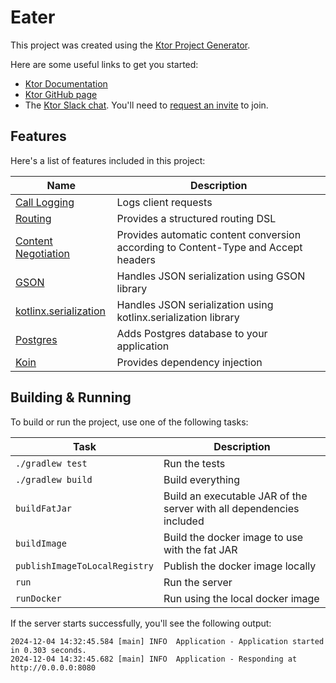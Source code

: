 # Eater

This project was created using the [Ktor Project Generator](https://start.ktor.io).

Here are some useful links to get you started:

- [Ktor Documentation](https://ktor.io/docs/home.html)
- [Ktor GitHub page](https://github.com/ktorio/ktor)
- The [Ktor Slack chat](https://app.slack.com/client/T09229ZC6/C0A974TJ9). You'll need
  to [request an invite](https://surveys.jetbrains.com/s3/kotlin-slack-sign-up) to join.

## Features

Here's a list of features included in this project:

| Name                                                                   | Description                                                                        |
|------------------------------------------------------------------------|------------------------------------------------------------------------------------|
| [Call Logging](https://start.ktor.io/p/call-logging)                   | Logs client requests                                                               |
| [Routing](https://start.ktor.io/p/routing)                             | Provides a structured routing DSL                                                  |
| [Content Negotiation](https://start.ktor.io/p/content-negotiation)     | Provides automatic content conversion according to Content-Type and Accept headers |
| [GSON](https://start.ktor.io/p/ktor-gson)                              | Handles JSON serialization using GSON library                                      |
| [kotlinx.serialization](https://start.ktor.io/p/kotlinx-serialization) | Handles JSON serialization using kotlinx.serialization library                     |
| [Postgres](https://start.ktor.io/p/postgres)                           | Adds Postgres database to your application                                         |
| [Koin](https://start.ktor.io/p/koin)                                   | Provides dependency injection                                                      |

## Building & Running

To build or run the project, use one of the following tasks:

| Task                          | Description                                                          |
|-------------------------------|----------------------------------------------------------------------|
| `./gradlew test`              | Run the tests                                                        |
| `./gradlew build`             | Build everything                                                     |
| `buildFatJar`                 | Build an executable JAR of the server with all dependencies included |
| `buildImage`                  | Build the docker image to use with the fat JAR                       |
| `publishImageToLocalRegistry` | Publish the docker image locally                                     |
| `run`                         | Run the server                                                       |
| `runDocker`                   | Run using the local docker image                                     |

If the server starts successfully, you'll see the following output:

```
2024-12-04 14:32:45.584 [main] INFO  Application - Application started in 0.303 seconds.
2024-12-04 14:32:45.682 [main] INFO  Application - Responding at http://0.0.0.0:8080
```

